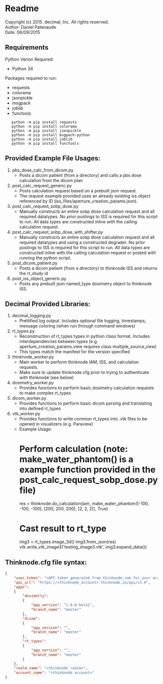 # Readme
Copyright (c) 2015 .decimal, Inc. All rights reserved.  
Author:   Daniel Patenaude  
Date:     06/09/2015  

## Requirements

Python Verion Required: 

- Python 34

Packages required to run: 

- requests
- colorama
- jsonpickle
- msgpack
- joblib
- functools

```
   python -m pip install requests  
   python -m pip install colorama  
   python -m pip install jsonpickle  
   python -m pip install msgpack-python
   python -m pip install joblib
   python -m pip install functools
```

## Provided Example File Usages:
1. pbs_dose_calc_from_dicom.py
    - Posts a dicom patient (from a directory) and calls a pbs dose calculation from the dicom plan
1. post_calc_request_generic.py
    - Posts calculation request based on a prebuilt json request. 
    - The request example provided uses an already existing iss object referenced by ID (iss_files/aperture_creation_params.json).
2. post_calc_request_sobp_dose.py
    - Manually constructs an entire sobp dose calculation request and all required datatypes. No prior postings to ISS is required for this script to run.
      All data types are constructed inline with the calling calculation request.
3. post_calc_request_sobp_dose_with_shifter.py
    - Manually constructs an entire sobp dose calculation request and all required datatypes and using a constructed degrader. No prior postings to ISS is required for this script to run.
      All data types are constructed inline with the calling calculation request or posted with running the python script.
4. post_dicom_patient.py
    - Posts a dicom patient (from a directory) to thinknode ISS and returns the rt_study id
5. post_iss_object_generic.py
    - Posts any prebuilt json named_type dosimetry object to thinknode ISS.
    
## Decimal Provided Libraries:
1. decimal_logging.py
    - Prettified log output. Includes optional file logging, timestamps, message coloring (when run through command windows)
2. rt_types.py
    - Reconstruction of rt_types types in python class format. Includes interdependencies between types (e.g. aperture_creation_params.view requires class multiple_source_view)
    - This types match the manifest for the version specified
3. thinknode_worker.py
    - Main worker to perform thinknode IAM, ISS, and calculation requests.
    - Make sure to update thinknode.cfg prior to trying to authenticate with thinknode (see below)
4. dosimetry_worker.py
    - Provides functions to perform basic dosimetry calculation requests to make complex rt_types
5. dicom_worker.py
    - Provides functions to perform basic dicom parsing and translating into defined rt_types
6. vtk_worker.py
    - Provides functions to write common rt_types into .vtk files to be opened in visualizers (e.g. Paraview)
    - Example Usage:
        # Perform calculation (note: make_water_phantom() is a example function provided in the post_calc_request_sobp_dose.py file)
        res = thinknode.do_calculation(iam, make_water_phantom([-100, -100, -100], [200, 200, 200], [2, 2, 2]), True)
        # Cast result to rt_type 
        img3 = rt_types.image_3d()
        img3.from_json(res)
        vtk.write_vtk_image3('testing_image3.vtk', img3.expand_data())
    
## Thinknode.cfg file syntax:
```json
{
    "user_token": "<API token generated from thinknode.com for your account>",
    "api_url": "https://<thinknode_account>.thinknode.io/api/v1.0",
    "apps":
    {   
        "dosimetry": 
        {    
            "app_version": "1.0.0-beta1",
            "branch_name": "master"
        },
        "dicom":
        {
            "app_version": "",
            "branch_name": "master"       
        },
        "rt_types":
        {
            "app_version": "",
            "branch_name": "master"         
        }
    }, 
    "realm_name": "<thinknode realm>",
    "account_name": "<thinknode account>"
}
```
